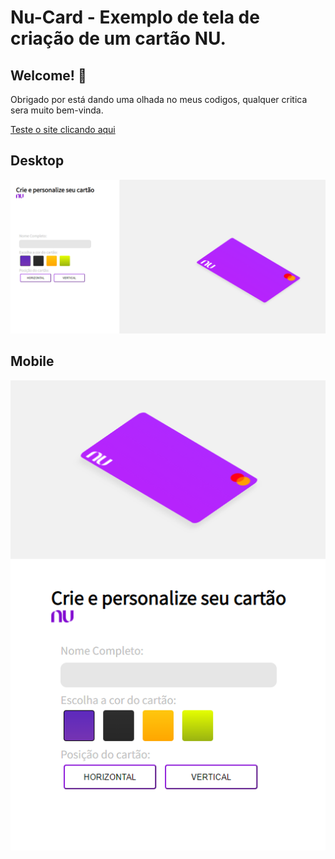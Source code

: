# Nu-Card - Exemplo de tela de criação de um cartão NU.

## Welcome! 👋

Obrigado por está dando uma olhada no meus codigos, qualquer critica sera muito bem-vinda.

[Teste o site clicando aqui](https://nu-card-kxdco6ndz-wendesongomes.vercel.app)
## Desktop

![Previw da tela no desktop](./desing/desktop_layout.png)

## Mobile

![Previw da tela no Mobile](./desing/phone_layout.png)